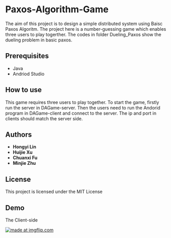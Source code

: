 # Paxos-Algorithm-Game
The aim of this project is to design a simple distributed system using Baisc Paxos Algoritm. The project here is a number-guessing game which enables three users to play togerther. The codes in folder Dueling_Paxos show the dueling problem in basic paxos. 

## Prerequisites
* Java
* Andriod Studio

## How to use
This game requires three users to play together. To start the game, firstly run the server in DAGame-server. Then the users need to run the Andorid program in DAGame-client and connect to the server. The ip and port in clients should match the server side. 

## Authors
* **Hongyi Lin**
* **Huijie Xu**
* **Chuanxi Fu**
* **Minjie Zhu**

## License

This project is licensed under the MIT License

## Demo
The Client-side

<a href="https://imgflip.com/gif/2b3gq6"><img src="https://i.imgflip.com/2b3gq6.gif" title="made at imgflip.com"/></a>


